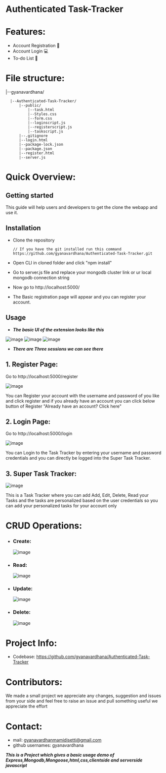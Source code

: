 # Authenticated Task-Tracker

# Features:

- Account Registration 📖
- Account Login 💻
- To-do List 📝

# File structure: 
 |--gyanavardhana/
 
      |--Authenticated-Task-Tracker/
          |--public/
              |--task.html
              |--Styles.css
              |--form.css
              |--loginscript.js
              |--registerscript.js
              |--taskscript.js
          |--.gitignore
          |--login.html
          |--package-lock.json
          |--package.json
          |--register.html
          |--server.js
          
          
# Quick Overview:

## Getting started
This guide will help users and developers to get the clone the webapp and use it.
## Installation
- Clone the repository
  
      // If you have the git installed run this command
      https://github.com/gyanavardhana/Authenticated-Task-Tracker.git
- Open CLI in cloned folder and click "npm install"
- Go to server.js file and replace your mongodb cluster link or ur local mongodb connection string
- Now go to http://localhost:5000/
- The Basic registration page will appear and you can register your account.

## Usage
- ***The basic UI of the extension looks like this***

![image](https://github.com/gyanavardhana/Authenticated-Task-Tracker/assets/89439095/d0e69032-5517-483c-8367-4586276b5308)
![image](https://github.com/gyanavardhana/Authenticated-Task-Tracker/assets/89439095/dbfa59b0-2ac7-4889-a3ea-b43846dfdd82)
![image](https://github.com/gyanavardhana/Authenticated-Task-Tracker/assets/89439095/2f6c1925-2b84-480a-b89c-97e929353334)


- ***There are Three sessions we can see there***

 ## 1. Register Page:

 Go to http://localhost:5000/register

![image](https://github.com/gyanavardhana/Authenticated-Task-Tracker/assets/89439095/364094f2-c3ff-4333-9302-5234acc2a29c)


 You can Register your account with the username and password of you like and click register and if you already have an account
 you can click below button of Register "Already have an account? Click here"


## 2. Login Page:

 Go to http://localhost:5000/login
    
![image](https://github.com/gyanavardhana/Authenticated-Task-Tracker/assets/89439095/9aee9752-3dd9-4930-9402-000e06a24dc7)

You can Login to the Task Tracker by entering your username and password credentials and you can directly be logged into the 
Super Task Tracker.


## 3. Super Task Tracker:
 
![image](https://github.com/gyanavardhana/Authenticated-Task-Tracker/assets/89439095/5b891ccc-dd8e-4d49-a9a8-711ef12fa2a1)

This is a Task Tracker where you can add Add, Edit, Delete, Read your Tasks and the tasks are personalized based on the 
user credentials so you can add your personalized tasks for your account only

# CRUD Operations:
- ### Create:
  ![image](https://github.com/gyanavardhana/Authenticated-Task-Tracker/assets/89439095/0d03bc5b-f930-4615-acfe-c5c5d7877b12)

- ### Read:
  ![image](https://github.com/gyanavardhana/Authenticated-Task-Tracker/assets/89439095/6491d84d-b38f-494d-9396-dd90c5092ad2)

- ### Update:
  ![image](https://github.com/gyanavardhana/Authenticated-Task-Tracker/assets/89439095/aa80daac-0a59-4334-8305-fd6e1d8b29e5)

- ### Delete:
  ![image](https://github.com/gyanavardhana/Authenticated-Task-Tracker/assets/89439095/f75c9585-848d-4346-8507-234ece81b297)

      
# Project Info:

- Codebase: https://github.com/gyanavardhana/Authenticated-Task-Tracker

# Contributors:
We made a small project we appreciate any changes, suggestion and issues from your side and feel free to raise an issue and pull something useful we appreciate the effort

# Contact:
- mail: gyanavardhanmamidisetti@gmail.com
- github usernames: gyanavardhana

***This is a Project which gives a basic usage demo of Express,Mongodb,Mongoose,html,css,clientside and serverside javascript***









  
  
  

